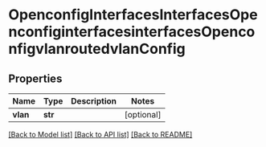 # OpenconfigInterfacesInterfacesOpenconfiginterfacesinterfacesOpenconfigvlanroutedvlanConfig

## Properties
Name | Type | Description | Notes
------------ | ------------- | ------------- | -------------
**vlan** | **str** |  | [optional] 

[[Back to Model list]](../README.md#documentation-for-models) [[Back to API list]](../README.md#documentation-for-api-endpoints) [[Back to README]](../README.md)


